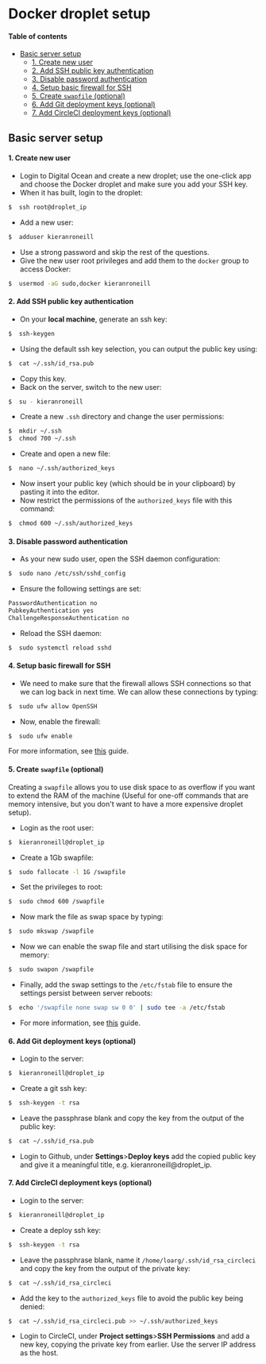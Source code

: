 # Docker droplet setup

#### Table of contents

* [Basic server setup](#basic-server-setup)
    * [1. Create new user](#1-create-new-user)
    * [2. Add SSH public key authentication](#2-add-ssh-public-key-authentication)
    * [3. Disable password authentication](#3-disable-password-authentication)
    * [4. Setup basic firewall for SSH](#4-setup-basic-firewall-for-ssh)
    * [5. Create `swapfile` (optional)](#5-create-swapfile-optional)
    * [6. Add Git deployment keys (optional)](#6-add-git-deployment-keys-optional)
    * [7. Add CircleCI deployment keys (optional)](#7-add-circleci-deployment-keys-optional)

## Basic server setup

#### 1. Create new user

* Login to Digital Ocean and create a new droplet; use the one-click app and choose the Docker droplet and make sure you add your SSH key.
* When it has built, login to the droplet:
```bash
$  ssh root@droplet_ip
```
* Add a new user:
```bash
$  adduser kieranroneill
```
* Use a strong password and skip the rest of the questions.
* Give the new user root privileges and add them to the `docker` group to access Docker:
```bash
$  usermod -aG sudo,docker kieranroneill
```
#### 2. Add SSH public key authentication 

* On your **local machine**, generate an ssh key:
```bash
$  ssh-keygen
```
* Using the default ssh key selection, you can output the public key using:
```bash
$  cat ~/.ssh/id_rsa.pub
```
* Copy this key.
* Back on the server, switch to the new user:
```bash
$  su - kieranroneill
```
* Create a new `.ssh` directory and change the user permissions:
```bash
$  mkdir ~/.ssh
$  chmod 700 ~/.ssh
```
* Create and open a new file:
```bash
$  nano ~/.ssh/authorized_keys
```
* Now insert your public key (which should be in your clipboard) by pasting it into the editor.
* Now restrict the permissions of the `authorized_keys` file with this command:
```bash
$  chmod 600 ~/.ssh/authorized_keys
```

#### 3. Disable password authentication

* As your new sudo user, open the SSH daemon configuration:
```bash
$  sudo nano /etc/ssh/sshd_config
```
* Ensure the following settings are set:
```bash
PasswordAuthentication no
PubkeyAuthentication yes
ChallengeResponseAuthentication no
```
* Reload the SSH daemon:
```bash
$  sudo systemctl reload sshd
```

#### 4. Setup basic firewall for SSH

* We need to make sure that the firewall allows SSH connections so that we can log back in next time. We can allow these connections by typing:
```bash
$  sudo ufw allow OpenSSH
```
* Now, enable the firewall:
```bash
$  sudo ufw enable
```

For more information, see [this](https://www.digitalocean.com/community/tutorials/initial-server-setup-with-ubuntu-16-04) guide.

#### 5. Create `swapfile` (optional)

Creating a `swapfile` allows you to use disk space to as overflow if you want to extend the RAM of the machine (Useful for one-off commands that are memory intensive, but you don't want to have a more expensive droplet setup).

* Login as the root user:
```bash
$  kieranroneill@droplet_ip
```
* Create a 1Gb swapfile:
```bash
$  sudo fallocate -l 1G /swapfile
```
* Set the privileges to root:
```bash
$  sudo chmod 600 /swapfile
```
* Now mark the file as swap space by typing:
```bash
$  sudo mkswap /swapfile
```
* Now we can enable the swap file and start utilising the disk space for memory:
```bash
$  sudo swapon /swapfile
```
* Finally, add the swap settings to the `/etc/fstab` file to ensure the settings persist between server reboots:
```bash
$  echo '/swapfile none swap sw 0 0' | sudo tee -a /etc/fstab
```

* For more information, see [this](https://www.digitalocean.com/community/tutorials/how-to-add-swap-space-on-ubuntu-16-04) guide.

#### 6. Add Git deployment keys (optional)

* Login to the server:
```bash
$  kieranroneill@droplet_ip
```
* Create a git ssh key:
```bash
$  ssh-keygen -t rsa
```
* Leave the passphrase blank and copy the key from the output of the public key:
```bash
$  cat ~/.ssh/id_rsa.pub
```
* Login to Github, under **Settings**>**Deploy keys** add the copied public key and give it a meaningful title, e.g. kieranroneill@droplet_ip.

#### 7. Add CircleCI deployment keys (optional)

* Login to the server:
```bash
$  kieranroneill@droplet_ip
```
* Create a deploy ssh key:
```bash
$  ssh-keygen -t rsa
```
* Leave the passphrase blank, name it `/home/loarg/.ssh/id_rsa_circleci` and copy the key from the output of the private key:
```bash
$  cat ~/.ssh/id_rsa_circleci
```
* Add the key to the `authorized_keys` file to avoid the public key being denied:
```bash
$  cat ~/.ssh/id_rsa_circleci.pub >> ~/.ssh/authorized_keys
```
* Login to CircleCI, under **Project settings**>**SSH Permissions** and add a new key, copying the private key from earlier. Use the server IP address as the host.

